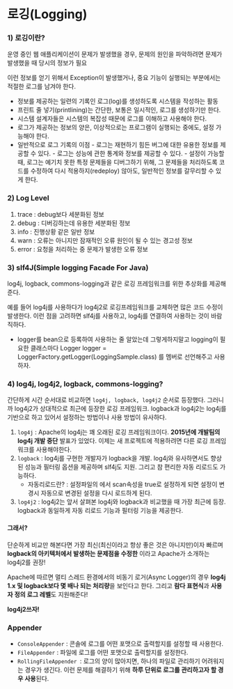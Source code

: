 # 로깅(Logging)

### 1) 로깅이란?

운영 중인 웹 애플리케이션이 문제가 발생했을 경우, 문제의 원인을 파악하려면 문제가 발생했을 때 당시의 정보가 필요

이런 정보를 얻기 위해서 Exception이 발생했거나, 중요 기능이 실행되는 부분에서는 적절한 로그를 남겨야 한다.

- 정보를 제공하는 일련의 기록인 로그(log)를 생성하도록 시스템을 작성하는 활동
- 프린트 줄 넣기(printlining)는 간단한, 보통은 일시적인, 로그를 생성하기만 한다.
- 시스템 설계자들은 시스템의 복잡성 때문에 로그를 이해하고 사용해야 한다.
- 로그가 제공하는 정보의 양은, 이상적으로는 프로그램이 실행되는 중에도, 설정 가능해야 한다.
- 일반적으로 로그 기록의 이점
  \- 로그는 재현하기 힘든 버그에 대한 유용한 정보를 제공할 수 있다.
  \- 로그는 성능에 관한 통계와 정보를 제공할 수 있다.
  \- 설정이 가능할 때, 로그는 예기치 못한 특정 문제들을 디버그하기 위해, 그 문제들을 처리하도록 코드를 수정하여 다시 적용하지(redeploy) 않아도, 일반적인 정보를 갈무리할 수 있게 한다.

### 2) Log Level

1. trace : debug보다 세분화된 정보
2. debug : 디버깅하는데 유용한 세분화된 정보
3. info : 진행상황 같은 일반 정보
4. warn : 오류는 아니지만 잠재적인 오류 원인이 될 수 있는 경고성 정보
5. error : 요청을 처리하는 중 문제가 발생한 오류 정보



### 3) slf4J(Simple logging Facade For Java)

log4j, logback, commons-logging과 같은 로깅 프레임워크를 위한 추상화를 제공해준다.

예를 들어 log4j를 사용하다가 log4j2로 로깅프레임워크를 교체하면 많은 코드 수정이 발생한다. 이런 점을 고려하면 slf4j를 사용하고, log4j를 연결하여 사용하는 것이 바람직하다.

* logger를 bean으로 등록하여 사용하는 줄 알았는데 그렇게하지말고 logging이 필요한 클래스마다  Logger logger = LoggerFactory.getLogger(LoggingSample.class) 를 멤버로 선언해주고 사용하자.



### 4) log4j, log4j2, logback, commons-logging?

간단하게 시간 순서대로 비교하면 `log4j, logback, log4j2` 순서로 등장했다. 그러니까 log4j2가 상대적으로 최근에 등장한 로깅 프레임워크. logback과 log4j2는 log4j를 기반으로 하고 있어서 설정하는 방법이나 사용 방법이 유사하다.

1. `log4j` : Apache의 log4j는 꽤 오래된 로깅 프레임워크이다. **2015년에 개발팀의 log4j 개발 중단** 발표가 있었다. 이제는 새 프로젝트에 적용하려면 다른 로깅 프레임워크를 사용해야한다.
2. `logback` : log4j를 구현한 개발자가 logback을 개발. log4j와 유사하면서도 향상된 성능과 필터링 옵션을 제공하며 slf4j도 지원. 그리고 참 편리한 자동 리로드도 가능하다.
   * 자동리로드란? : 설정파일의 <configuration> 에서 scan속성을 true로 설정하게 되면 설정이 변경시 자동으로 변경된 설정을 다시 로드하게 된다.
3. `log4j2` : log4j2는 앞서 살펴본 log4j와 logback과 비교했을 때 가장 최근에 등장. logback과 동일하게 자동 리로드 기능과 필터링 기능을 제공한다.

#### 그래서?

단순하게 비교만 해본다면 가장 최신(최신이라고 항상 좋은 것은 아니지만)이자 빠르며 **logback의 아키텍처에서 발생하는 문제점을 수정한** 이라고 Apache가 소개하는 log4j2를 권장!

Apache에 따르면 멀티 스레드 환경에서의 비동기 로거(Async Logger)의 경우 **log4j 1.x 및 logback보다 몇 배나 되는 처리량**을 보인다고 한다. 그리고 **람다 표현식**과 **사용자 정의 로그 레벨**도 지원해준다! 

**log4j2쓰자!**

### Appender

- `ConsoleAppender` : 콘솔에 로그를 어떤 포맷으로 출력할지를 설정할 때 사용한다.
- `FileAppender` : 파일에 로그를 어떤 포맷으로 출력할지를 설정한다.
- `RollingFileAppender `: 로그의 양이 많아지면, 하나의 파일로 관리하기 어려워지는 경우가 생긴다.
  이런 문제를 해결하기 위해 **하루 단위로 로그를 관리하고자 할 경우 사용**된다.

